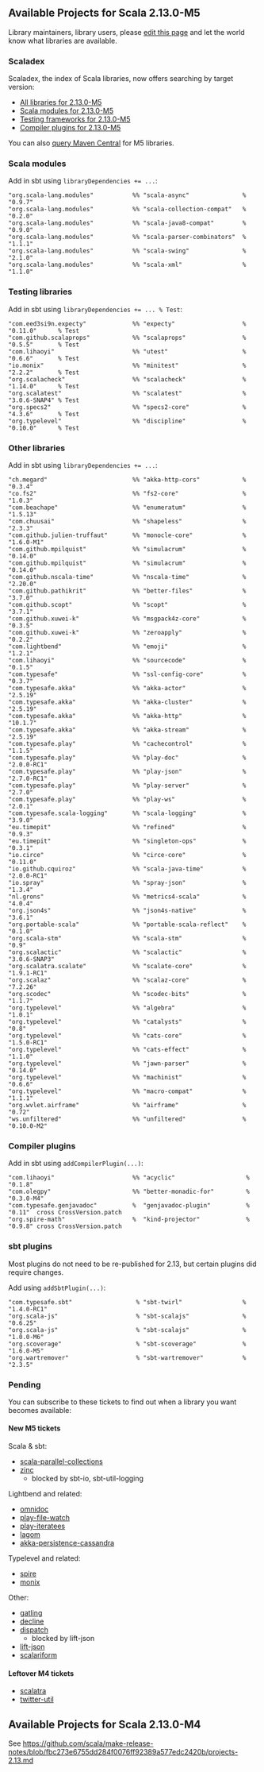 ## Available Projects for Scala 2.13.0-M5

Library maintainers, library users, please [edit this page](https://github.com/scala/make-release-notes/edit/2.13.x/projects-2.13.md) and let the world know what libraries are available.

### Scaladex

Scaladex, the index of Scala libraries, now offers searching by target version:

* [All libraries for 2.13.0-M5](https://index.scala-lang.org/search?q=fullScalaVersion%3A2.13.0-M5)
* [Scala modules for 2.13.0-M5](https://index.scala-lang.org/search?q=fullScalaVersion%3A2.13.0-M5+AND+organization%3Ascala)
* [Testing frameworks for 2.13.0-M5](https://index.scala-lang.org/search?q=fullScalaVersion%3A2.13.0-M5+AND+topics%3Atesting)
* [Compiler plugins for 2.13.0-M5](https://index.scala-lang.org/search?q=fullScalaVersion%3A2.13.0-M5+AND+topics%3Acompiler-plugin)

You can also [query Maven Central](https://mvnrepository.com/artifact/org.scala-lang/scala-library/2.13.0-M5/usages) for M5 libraries.

### Scala modules

Add in sbt using `libraryDependencies += ...`:

    "org.scala-lang.modules"           %% "scala-async"               % "0.9.7"
    "org.scala-lang.modules"           %% "scala-collection-compat"   % "0.2.0"
    "org.scala-lang.modules"           %% "scala-java8-compat"        % "0.9.0"
    "org.scala-lang.modules"           %% "scala-parser-combinators"  % "1.1.1"
    "org.scala-lang.modules"           %% "scala-swing"               % "2.1.0"
    "org.scala-lang.modules"           %% "scala-xml"                 % "1.1.0"

### Testing libraries

Add in sbt using `libraryDependencies += ... % Test`:

    "com.eed3si9n.expecty"             %% "expecty"                   % "0.11.0"      % Test
    "com.github.scalaprops"            %% "scalaprops"                % "0.5.5"       % Test
    "com.lihaoyi"                      %% "utest"                     % "0.6.6"       % Test
    "io.monix"                         %% "minitest"                  % "2.2.2"       % Test
    "org.scalacheck"                   %% "scalacheck"                % "1.14.0"      % Test
    "org.scalatest"                    %% "scalatest"                 % "3.0.6-SNAP4" % Test
    "org.specs2"                       %% "specs2-core"               % "4.3.6"       % Test
    "org.typelevel"                    %% "discipline"                % "0.10.0"      % Test

### Other libraries

Add in sbt using `libraryDependencies += ...`:

    "ch.megard"                        %% "akka-http-cors"            % "0.3.4"
    "co.fs2"                           %% "fs2-core"                  % "1.0.3"
    "com.beachape"                     %% "enumeratum"                % "1.5.13"
    "com.chuusai"                      %% "shapeless"                 % "2.3.3"
    "com.github.julien-truffaut"       %% "monocle-core"              % "1.6.0-M1"
    "com.github.mpilquist"             %% "simulacrum"                % "0.14.0"
    "com.github.mpilquist"             %% "simulacrum"                % "0.14.0"
    "com.github.nscala-time"           %% "nscala-time"               % "2.20.0"
    "com.github.pathikrit"             %% "better-files"              % "3.7.0"
    "com.github.scopt"                 %% "scopt"                     % "3.7.1"
    "com.github.xuwei-k"               %% "msgpack4z-core"            % "0.3.5"
    "com.github.xuwei-k"               %% "zeroapply"                 % "0.2.2"
    "com.lightbend"                    %% "emoji"                     % "1.2.1"
    "com.lihaoyi"                      %% "sourcecode"                % "0.1.5"
    "com.typesafe"                     %% "ssl-config-core"           % "0.3.7"
    "com.typesafe.akka"                %% "akka-actor"                % "2.5.19"
    "com.typesafe.akka"                %% "akka-cluster"              % "2.5.19"
    "com.typesafe.akka"                %% "akka-http"                 % "10.1.7"
    "com.typesafe.akka"                %% "akka-stream"               % "2.5.19"
    "com.typesafe.play"                %% "cachecontrol"              % "1.1.5"
    "com.typesafe.play"                %% "play-doc"                  % "2.0.0-RC1"
    "com.typesafe.play"                %% "play-json"                 % "2.7.0-RC1"
    "com.typesafe.play"                %% "play-server"               % "2.7.0"
    "com.typesafe.play"                %% "play-ws"                   % "2.0.1"
    "com.typesafe.scala-logging"       %% "scala-logging"             % "3.9.0"
    "eu.timepit"                       %% "refined"                   % "0.9.3"
    "eu.timepit"                       %% "singleton-ops"             % "0.3.1"
    "io.circe"                         %% "circe-core"                % "0.11.0"
    "io.github.cquiroz"                %% "scala-java-time"           % "2.0.0-RC1"
    "io.spray"                         %% "spray-json"                % "1.3.4"
    "nl.grons"                         %% "metrics4-scala"            % "4.0.4"
    "org.json4s"                       %% "json4s-native"             % "3.6.1"
    "org.portable-scala"               %% "portable-scala-reflect"    % "0.1.0"
    "org.scala-stm"                    %% "scala-stm"                 % "0.9"
    "org.scalactic"                    %% "scalactic"                 % "3.0.6-SNAP3"
    "org.scalatra.scalate"             %% "scalate-core"              % "1.9.1-RC1"
    "org.scalaz"                       %% "scalaz-core"               % "7.2.26"
    "org.scodec"                       %% "scodec-bits"               % "1.1.7"
    "org.typelevel"                    %% "algebra"                   % "1.0.1"
    "org.typelevel"                    %% "catalysts"                 % "0.8"
    "org.typelevel"                    %% "cats-core"                 % "1.5.0-RC1"
    "org.typelevel"                    %% "cats-effect"               % "1.1.0"
    "org.typelevel"                    %% "jawn-parser"               % "0.14.0"
    "org.typelevel"                    %% "machinist"                 % "0.6.6"
    "org.typelevel"                    %% "macro-compat"              % "1.1.1"
    "org.wvlet.airframe"               %% "airframe"                  % "0.72"
    "ws.unfiltered"                    %% "unfiltered"                % "0.10.0-M2"

### Compiler plugins

Add in sbt using `addCompilerPlugin(...)`:

    "com.lihaoyi"                      %% "acyclic"                    % "0.1.8"
    "com.olegpy"                       %% "better-monadic-for"         % "0.3.0-M4"
    "com.typesafe.genjavadoc"          %  "genjavadoc-plugin"          % "0.11"  cross CrossVersion.patch
    "org.spire-math"                   %  "kind-projector"             % "0.9.8" cross CrossVersion.patch

### sbt plugins

Most plugins do not need to be re-published for 2.13, but certain plugins did require changes.

Add using `addSbtPlugin(...)`:

    "com.typesafe.sbt"                  % "sbt-twirl"                 % "1.4.0-RC1"
    "org.scala-js"                      % "sbt-scalajs"               % "0.6.25"
    "org.scala-js"                      % "sbt-scalajs"               % "1.0.0-M6"
    "org.scoverage"                     % "sbt-scoverage"             % "1.6.0-M5"
    "org.wartremover"                   % "sbt-wartremover"           % "2.3.5"

### Pending

You can subscribe to these tickets to find out when a library you want becomes available:

#### New M5 tickets

Scala & sbt:

* [scala-parallel-collections](https://github.com/scala/scala-parallel-collections/issues/41)
* [zinc](https://github.com/sbt/zinc/pull/592)
    * blocked by sbt-io, sbt-util-logging

Lightbend and related:

* [omnidoc](https://github.com/playframework/omnidoc/issues/24)
* [play-file-watch](https://github.com/playframework/play-file-watch/issues/27)
* [play-iteratees](https://github.com/playframework/play-iteratees/issues/16)
* [lagom](https://github.com/lagom/lagom/issues/1240)
* [akka-persistence-cassandra](https://github.com/akka/akka-persistence-cassandra/issues/364)

Typelevel and related:

* [spire](https://github.com/non/spire/issues/742)
* [monix](https://github.com/monix/monix/issues/786)

Other:

* [gatling](https://github.com/gatling/gatling/issues/3566)
* [decline](https://github.com/bkirwi/decline/pull/47)
* [dispatch](https://github.com/dispatch/reboot/issues/210)
    * blocked by lift-json
* [lift-json](https://github.com/lift/framework/issues/1955)
* [scalariform](https://github.com/scala-ide/scalariform/issues/273)

#### Leftover M4 tickets

* [scalatra](https://github.com/scalatra/scalatra/issues/831)
* [twitter-util](https://github.com/twitter/util/issues/219)

## Available Projects for Scala 2.13.0-M4

See <https://github.com/scala/make-release-notes/blob/fbc273e6755dd284f0076ff92389a577edc2420b/projects-2.13.md>
